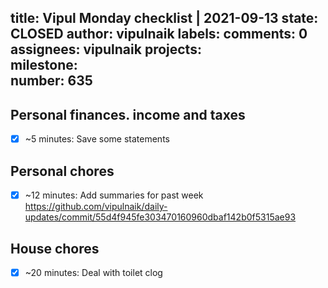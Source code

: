 title:	Vipul Monday checklist | 2021-09-13
state:	CLOSED
author:	vipulnaik
labels:	
comments:	0
assignees:	vipulnaik
projects:	
milestone:	
number:	635
--
## Personal finances. income and taxes

- [x] ~5 minutes: Save some statements
## Personal chores

- [x] ~12 minutes: Add summaries for past week https://github.com/vipulnaik/daily-updates/commit/55d4f945fe303470160960dbaf142b0f5315ae93

## House chores

- [x] ~20 minutes: Deal with toilet clog
